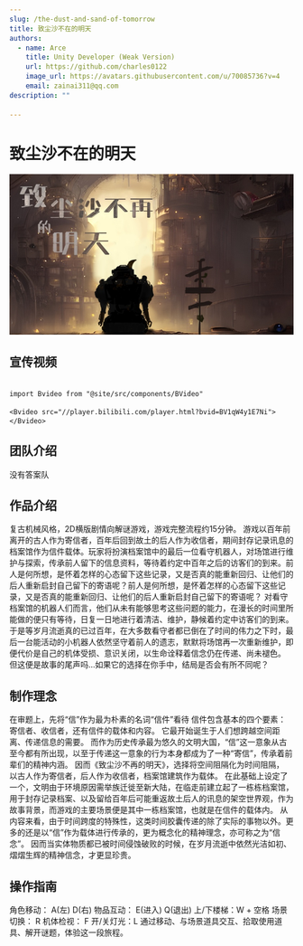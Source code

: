 ```yaml
---
slug: /the-dust-and-sand-of-tomorrow
title: 致尘沙不在的明天
authors:
  - name: Arce
    title: Unity Developer (Weak Version)
    url: https://github.com/charles0122
    image_url: https://avatars.githubusercontent.com/u/70085736?v=4
    email: zainai311@qq.com
description: ""

---
```





# 致尘沙不在的明天

![635a4cd29d15dc135fd8d994kBsFi2g104](img/2024-06-12-flutter-ui-system-code-design/635a4cd29d15dc135fd8d994kBsFi2g104.jpg)

## 宣传视频

```mdx-code-block

import Bvideo from "@site/src/components/BVideo"

<Bvideo src="//player.bilibili.com/player.html?bvid=BV1qW4y1E7Ni"></Bvideo>

```

## 团队介绍

没有答案队

## 作品介绍

复古机械风格，2D横版剧情向解谜游戏，游戏完整流程约15分钟。 游戏以百年前离开的古人作为寄信者，百年后回到故土的后人作为收信者，期间封存记录讯息的档案馆作为信件载体。玩家将扮演档案馆中的最后一位看守机器人，对场馆进行维护与探索，传承前人留下的信息资料，等待着约定中百年之后的访客们的到来。前人是何所想，是怀着怎样的心态留下这些记录，又是否真的能重新回归、让他们的后人重新启封自己留下的寄语呢？前人是何所想，是怀着怎样的心态留下这些记录，又是否真的能重新回归、让他们的后人重新启封自己留下的寄语呢？ 对看守档案馆的机器人们而言，他们从未有能够思考这些问题的能力，在漫长的时间里所能做的便只有等待，日复一日地进行着清洁、维护，静候着约定中访客们的到来。 于是等岁月流逝真的已过百年，在大多数看守者都已倒在了时间的伟力之下时，最后一台能活动的小机器人依然坚守着前人的遗志，默默将场馆再一次重新维护，即便代价是自己的机体受损、意识关闭，以生命诠释着信念仍在传递、尚未褪色。 但这便是故事的尾声吗...如果它的选择在你手中，结局是否会有所不同呢？

## 制作理念

在审题上，先将“信”作为最为朴素的名词“信件”看待 信件包含基本的四个要素： 寄信者、收信者，还有信件的载体和内容。 它最开始诞生于人们想跨越空间距离、传递信息的需要。 而作为历史传承最为悠久的文明大国，“信”这一意象从古至今都有所出现，以至于传递这一意象的行为本身都成为了一种“寄信”，传承着前辈们的精神内涵。 因而《致尘沙不再的明天》，选择将空间阻隔化为时间阻隔， 以古人作为寄信者，后人作为收信者，档案馆建筑作为载体。 在此基础上设定了一个，文明由于环境原因需举族迁徙至新大陆，在临走前建立起了一栋栋档案馆，用于封存记录档案、以及留给百年后可能重返故土后人的讯息的架空世界观，作为故事背景，而游戏的主要场景便是其中一栋档案馆，也就是在信件的载体内。 从内容来看，由于时间跨度的特殊性，这类时间胶囊传递的除了实际的事物以外。更多的还是以“信”作为载体进行传承的，更为概念化的精神理念，亦可称之为“信念”。 因而当实体物质都已被时间侵蚀破败的时候，在岁月流逝中依然光洁如初、熠熠生辉的精神信念，才更显珍贵。

## 操作指南

角色移动： A(左) D(右) 物品互动： E(进入) Q(退出) 上/下楼梯：W + 空格 场景切换： R 机体检视： F 开/关灯光：L 通过移动、与场景道具交互、拾取使用道具、解开谜题，体验这一段旅程。
